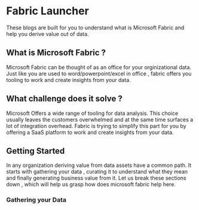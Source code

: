 # Fabric Launcher
These blogs are built for you to understand what is Microsoft Fabric and help you derive value out of data. 

## What is Microsoft Fabric ? <br />
Microsoft Fabric can be thought of as an office for your orginizational data. Just like you are used to word/powerpoint/excel in office , fabric offers you tooling to work and create insights from your data.

## What challenge does it solve ? <br />
Microsoft Offers a wide range of tooling for data analysis. This choice usually leaves the customers overwhelmed and at the same time surfaces a lot of integration overhead. Fabric is trying to simplify this part for you by offering a SaaS platform to work and create insights from your data.

## Getting Started <br />

In any organization deriving value from data assets have a common path. It starts with gathering your data , curating it to understand what they mean and finally generating business value from it.  Let us break these sections down , which will help us grasp how does microsoft fabric help here. </br>

### Gathering your Data 



